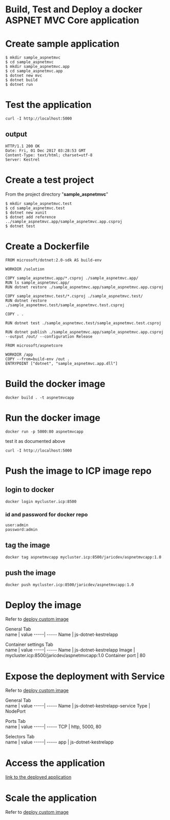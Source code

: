 # Build, Test and Deploy a docker ASPNET MVC Core application

# Create sample application

```
$ mkdir sample_aspnetmvc
$ cd sample_aspnetmvc
$ mkdir sample_aspnetmvc.app
$ cd sample_aspnetmvc.app
$ dotnet new mvc
$ dotnet build
$ dotnet run
```

# Test the application

```
curl -I http://localhost:5000
```
## output
```
HTTP/1.1 200 OK
Date: Fri, 01 Dec 2017 03:28:53 GMT
Content-Type: text/html; charset=utf-8
Server: Kestrel
```

# Create a test project
From the project directory "**sample_aspnetmvc**"

```
$ mkdir sample_aspnetmvc.test
$ cd sample_aspnetmvc.test
$ dotnet new xunit
$ dotnet add reference ../sample_aspnetmvc.app/sample_aspnetmvc.app.csproj
$ dotnet test
```

# Create a Dockerfile

```
FROM microsoft/dotnet:2.0-sdk AS build-env

WORKDIR /solution

COPY sample_aspnetmvc.app/*.csproj ./sample_aspnetmvc.app/
RUN ls sample_aspnetmvc.app/
RUN dotnet restore ./sample_aspnetmvc.app/sample_aspnetmvc.app.csproj

COPY sample_aspnetmvc.test/*.csproj ./sample_aspnetmvc.test/
RUN dotnet restore ./sample_aspnetmvc.test/sample_aspnetmvc.test.csproj

COPY . .

RUN dotnet test ./sample_aspnetmvc.test/sample_aspnetmvc.test.csproj

RUN dotnet publish ./sample_aspnetmvc.app/sample_aspnetmvc.app.csproj --output /out/ --configuration Release

FROM microsoft/aspnetcore

WORKDIR /app
COPY --from=build-env /out .
ENTRYPOINT ["dotnet", "sample_aspnetmvc.app.dll"]
```

# Build the docker image

```
docker build . -t aspnetmvcapp
```

# Run the docker image
```
docker run -p 5000:80 aspnetmvcapp
```

test it as documented above
```
curl -I http://localhost:5000
```

# Push the image to ICP image repo

## login to docker
```
docker login mycluster.icp:8500
```
### id and password for docker repo
```
user:admin
password:admin
```

## tag the image
```
docker tag aspnetmvcapp mycluster.icp:8500/jaricdev/aspnetmvcapp:1.0
```

## push the image
```
docker push mycluster.icp:8500/jaricdev/aspnetmvcapp:1.0
```

# Deploy the image
Refer to [deploy custom image](https://github.ibm.com/icp-ap/Learning/blob/master/demo-with-ipad.md#demo-2-custom-docker-image)

General Tab<br>
name | value
-----| -----
Name | js-dotnet-kestrelapp

Container settings Tab<br>
name | value
-----| -----
Name | js-dotnet-kestrelapp
Image | mycluster.icp:8500/jaricdev/aspnetmvcapp:1.0
Container port | 80

# Expose the deployment with Service
Refer to [deploy custom image](https://github.ibm.com/icp-ap/Learning/blob/master/demo-with-ipad.md#demo-2-custom-docker-image)

General Tab<br>
name | value
-----| -----
Name | js-dotnet-kestrelapp-service
Type | NodePort

Ports Tab<br>
name | value
-----| -----
TCP | http, 5000, 80

Selectors Tab<br>
name | value
-----| -----
app | js-dotnet-kestrelapp

# Access the application
[link to the deployed application](http://192.168.64.221:31599/)

# Scale the application
Refer to [deploy custom image](https://github.ibm.com/icp-ap/Learning/blob/master/demo-with-ipad.md#demo-2-custom-docker-image)
